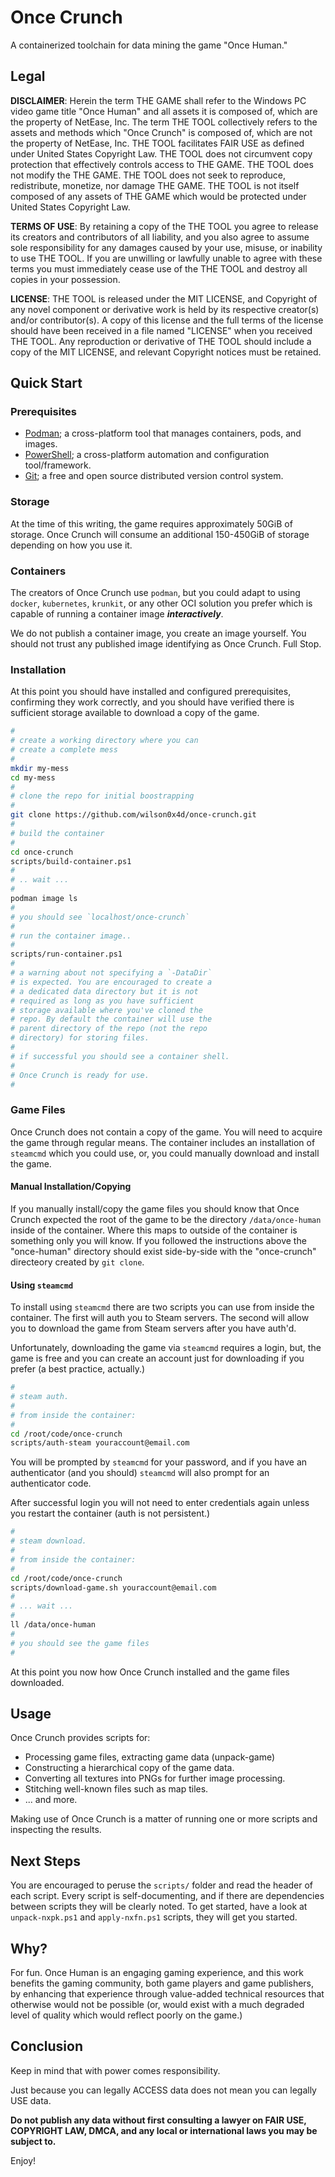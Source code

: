 # Once Crunch

A containerized toolchain for data mining the game "Once Human."

## Legal

**DISCLAIMER**: Herein the term THE GAME shall refer to the Windows PC video game title "Once Human" and all assets it is composed of, which are the property of NetEase, Inc. The term THE TOOL collectively refers to the assets and methods which "Once Crunch" is composed of, which are not the property of NetEase, Inc. THE TOOL facilitates FAIR USE as defined under United States Copyright Law. THE TOOL does not circumvent copy protection that effectively controls access to THE GAME. THE TOOL does not modify the THE GAME. THE TOOL does not seek to reproduce, redistribute, monetize, nor damage THE GAME. THE TOOL is not itself composed of any assets of THE GAME which would be protected under United States Copyright Law.

**TERMS OF USE**: By retaining a copy of the THE TOOL you agree to release its creators and contributors of all liability, and you also agree to assume sole responsibility for any damages caused by your use, misuse, or inability to use THE TOOL. If you are unwilling or lawfully unable to agree with these terms you must immediately cease use of the THE TOOL and destroy all copies in your possession.

**LICENSE**: THE TOOL is released under the MIT LICENSE, and Copyright of any novel component or derivative work is held by its respective creator(s) and/or contributor(s). A copy of this license and the full terms of the license should have been received in a file named "LICENSE" when you received THE TOOL. Any reproduction or derivative of THE TOOL should include a copy of the MIT LICENSE, and relevant Copyright notices must be retained.

## Quick Start

### Prerequisites

- [Podman](https://podman.io/); a cross-platform tool that manages containers, pods, and images.
- [PowerShell](https://github.com/PowerShell/PowerShell); a cross-platform automation and configuration tool/framework.
- [Git](https://git-scm.com/); a free and open source distributed version control system.

### Storage

At the time of this writing, the game requires approximately 50GiB of storage. Once Crunch will consume an additional 150-450GiB of storage depending on how you use it.

### Containers

The creators of Once Crunch use `podman`, but you could adapt to using `docker`, `kubernetes`, `krunkit`, or any other OCI solution you prefer which is capable of running a container image **_interactively_**.

We do not publish a container image, you create an image yourself. You should not trust any published image identifying as Once Crunch. Full Stop.

### Installation

At this point you should have installed and configured prerequisites, confirming they work correctly, and you should have verified there is sufficient storage available to download a copy of the game.

```sh
#
# create a working directory where you can
# create a complete mess
#
mkdir my-mess
cd my-mess
#
# clone the repo for initial boostrapping
#
git clone https://github.com/wilson0x4d/once-crunch.git
#
# build the container
#
cd once-crunch
scripts/build-container.ps1
#
# .. wait ...
#
podman image ls
#
# you should see `localhost/once-crunch`
#
# run the container image..
#
scripts/run-container.ps1
#
# a warning about not specifying a `-DataDir`
# is expected. You are encouraged to create a
# a dedicated data directory but it is not
# required as long as you have sufficient
# storage available where you've cloned the
# repo. By default the container will use the
# parent directory of the repo (not the repo
# directory) for storing files.
#
# if successful you should see a container shell.
#
# Once Crunch is ready for use.
#
```

### Game Files

Once Crunch does not contain a copy of the game. You will need to acquire the game through regular means. The container includes an installation of `steamcmd` which you could use, or, you could manually download and install the game.

#### Manual Installation/Copying

If you manually install/copy the game files you should know that Once Crunch expected the root of the game to be the directory `/data/once-human` inside of the container. Where this maps to outside of the container is something only you will know. If you followed the instructions above the "once-human" directory should exist side-by-side with the "once-crunch" directeory created by `git clone`.

#### Using `steamcmd`

To install using `steamcmd` there are two scripts you can use from inside the container. The first will auth you to Steam servers. The second will allow you to download the game from Steam servers after you have auth'd. 

Unfortunately, downloading the game via `steamcmd` requires a login, but, the game is free and you can create an account just for downloading if you prefer (a best practice, actually.)

```sh
#
# steam auth.
#
# from inside the container:
#
cd /root/code/once-crunch 
scripts/auth-steam youraccount@email.com
```

You will be prompted by `steamcmd` for your password, and if you have an authenticator (and you should) `steamcmd` will also prompt for an authenticator code.

After successful login you will not need to enter credentials again unless you restart the container (auth is not persistent.)

```sh
#
# steam download.
#
# from inside the container:
#
cd /root/code/once-crunch 
scripts/download-game.sh youraccount@email.com
#
# ... wait ...
#
ll /data/once-human
#
# you should see the game files
#
```

At this point you now how Once Crunch installed and the game files downloaded.

## Usage

Once Crunch provides scripts for:

- Processing game files, extracting game data (unpack-game)
- Constructing a hierarchical copy of the game data.
- Converting all textures into PNGs for further image processing.
- Stitching well-known files such as map tiles.
- ... and more.

Making use of Once Crunch is a matter of running one or more scripts and inspecting the results.

## Next Steps

You are encouraged to peruse the `scripts/` folder and read the header of each script. Every script is self-documenting, and if there are dependencies between scripts they will be clearly noted. To get started, have a look at `unpack-nxpk.ps1` and `apply-nxfn.ps1` scripts, they will get you started.

## Why?

For fun. Once Human is an engaging gaming experience, and this work benefits the gaming community, both game players and game publishers, by enhancing that experience through value-added technical resources that otherwise would not be possible (or, would exist with a much degraded level of quality which would reflect poorly on the game.)

## Conclusion

Keep in mind that with power comes responsibility. 

Just because you can legally ACCESS data does not mean you can legally USE data.

**Do not publish any data without first consulting a lawyer on FAIR USE, COPYRIGHT LAW, DMCA, and any local or international laws you may be subject to.**

Enjoy!